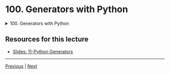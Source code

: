# 100. Generators with Python

<details>
  <summary> 100. Generators with Python </summary>

-   [Notebook: 01-Iterators and Generators.ipynb](https://github.com/BloomTech-DS/Complete-Python-3-Bootcamp/blob/master/11-Python%20Generators/01-Iterators%20and%20Generators.ipynb)

-   [Codebase: 01_Iterators_and_Generators.py](../../../codebase/python-camp/11-Python-Generators/01_Iterators_and_Generators.py)

</details> 


## Resources for this lecture

-   [Slides: 11-Python Generators](https://docs.google.com/presentation/d/1zx2OryDGyK0pajO2G5nplxJ4XT_UTV5KdCf6vYtyBnc/edit#slide=id.p)



---

[Previous](./99_Decorators-Homework.md) | [Next](./101_Generators-Homework-Overview.md)